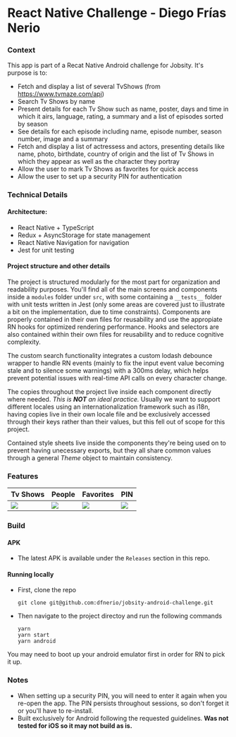 # React Native Challenge - Diego Frías Nerio

### Context
This app is part of a Recat Native Android challenge for Jobsity. It's purpose is to:
- Fetch and display a list of several TvShows (from https://www.tvmaze.com/api)
- Search Tv Shows by name
- Present details for each Tv Show such as name, poster, days and time in which it airs, language, rating, a summary and a list of episodes sorted by season
- See details for each episode including name, episode number, season number, image and a summary
- Fetch and display a list of actressess and actors, presenting details like name, photo, birthdate, country of origin and the list of Tv Shows in which they appear as well as the character they portray
- Allow the user to mark Tv Shows as favorites for quick access
- Allow the user to set up a security PIN for authentication

### Technical Details
#### Architecture:
- React Native + TypeScript
- Redux + AsyncStorage for state management
- React Native Navigation for navigation
- Jest for unit testing

#### Project structure and other details
The project is structured modularly for the most part for organization and readability purposes. You'll find all of the main screens and components inside a `modules` folder under `src`, with some containing a `__tests__` folder with unit tests written in Jest (only some areas are covered just to illustrate a bit on the implementation, due to time constraints). Components are properly contained in their own files for reusability and use the appropiate RN hooks for optimized rendering performance. Hooks and selectors are also contained within their own files for reusability and to reduce cognitive complexity.

The custom search functionality integrates a custom lodash debounce wrapper to handle RN events (mainly to fix the input event value becoming stale and to silence some warnings) with a 300ms delay, which helps prevent potential issues with real-time API calls on every character change.

The copies throughout the project live inside each component directly where needed. *This is **NOT** an ideal practice.* Usually we want to support different locales using an internationalization framework such as i18n, having copies live in their own locale file and be exclusively accessed through their keys rather than their values, but this fell out of scope for this project. 

Contained style sheets live inside the components they're being used on to prevent having unecessary exports, but they all share common values through a general *Theme* object to maintain consistency.

### Features

| Tv Shows | People | Favorites | PIN | 
| -- | -- | -- | -- |
| <img src="https://github.com/dfnerio/jobsity-android-challenge/assets/11319430/6380c661-6d0a-49db-b234-668d0c15dcf5" /> | <img src="https://github.com/dfnerio/jobsity-android-challenge/assets/11319430/6997498f-dd4f-42ad-9b64-bfc894a88797" /> | <img src="https://github.com/dfnerio/jobsity-android-challenge/assets/11319430/72fd9252-896c-42ce-9e99-bc7b3659213a" /> | <img src="https://github.com/dfnerio/jobsity-android-challenge/assets/11319430/ee687077-c8b2-4233-8d6f-96cf2875509c" /> |

### Build

#### APK
- The latest APK is available under the `Releases` section in this repo.

#### Running locally
- First, clone the repo
  ```
  git clone git@github.com:dfnerio/jobsity-android-challenge.git
  ```
- Then navigate to the project directoy and run the following commands
  ```
  yarn
  yarn start
  yarn android
  ```
You may need to boot up your android emulator first in order for RN to pick it up.

### Notes

- When setting up a security PIN, you will need to enter it again when you re-open the app. The PIN persists throughout sessions, so don't forget it or you'll have to re-install.
- Built exclusively for Android following the requested guidelines. **Was not tested for iOS so it may not build as is.**
